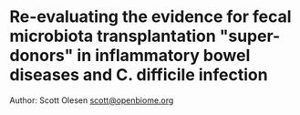 # Re-evaluating the evidence for fecal microbiota transplantation "super-donors" in inflammatory bowel diseases and C. difficile infection

Author: Scott Olesen <scott@openbiome.org>
